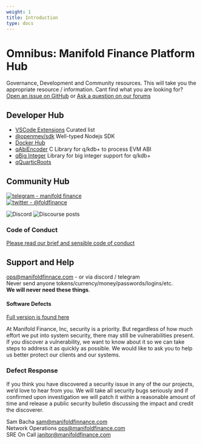 ```yaml
---
weight: 1
title: Introduction
type: docs
---
```


# Omnibus: Manifold Finance Platform Hub

Governance, Development and Community resources. This will take you the appropriate resource / information. Cant find what you are looking for? [Open an issue on GitHub](https://github.com/manifoldfinance/omnibus/issues) or [Ask a question on our forums](https://forums.manifoldfinance.com) 


## Developer Hub

- [VSCode Extensions](https://github.com/manifoldfinance/vscode-recommendations) Curated list
- [@openmev/sdk](https://github.com/manifoldfinance/openmev-sdk) Well-typed Nodejs SDK
- [Docker Hub](https://github.com/openmev/docker-hub)
- [qAbiEncoder](https://github.com/manifoldfinance/qAbiEncode) C Library for q/kdb+ to process EVM ABI
- [qBig Integer](https://github.com/manifoldfinance/qBigInt) Library for big integer support for q/kdb+
- [qQuarticRoots](https://github.com/manifoldfinance/qQuarticRoots)

## Community Hub

[![telegram - manifold finance](https://img.shields.io/badge/telegram-manifold_finance-blue?logo=telegram&logoColor=white)](https://t.me/manifoldfinance)  <br />
[![twitter - @foldfinance](https://img.shields.io/static/v1?label=twitter&message=%40foldfinance&color=blue&logo=twitter&logoColor=white)](https://twitter.com/foldfinance) <br />

![Discord](https://img.shields.io/discord/833691260472393729?color=%237289DA&label=Manifold%20Community&logo=discord)
![Discourse posts](https://img.shields.io/discourse/posts?label=Community%20Forums&logo=discourse&server=https%3A%2F%2Fforums.manifoldfinance.com)


### Code of Conduct

[Please read our brief and sensible code of conduct](https://github.com/manifoldfinance/.github/blob/master/CODE_OF_CONDUCT.md)

## Support and Help

<ops@manifoldfinnace.com> - or via discord / telegram  <br />
Never send anyone tokens/currency/money/passwords/logins/etc.   <br />
**We will never need these things**.


#### Software Defects

[Full version is found here](https://github.com/manifoldfinance/.github/blob/master/SECURITY.adoc)

At Manifold Finance, Inc, security is a priority. But regardless of
how much effort we put into system security, there may still be
vulnerabilities present. If you discover a vulnerability, we want to
know about it so we can take steps to address it as quickly as possible.
We would like to ask you to help us better protect our clients and our
systems.

### Defect Response

If you think you have discovered a security issue in any of the
our projects, we’d love to hear from you. We will take all
security bugs seriously and if confirmed upon investigation we will
patch it within a reasonable amount of time and release a public
security bulletin discussing the impact and credit the discoverer.

Sam Bacha <sam@manifoldfinnance.com>  <br />
Network Operations <ops@manifoldfinance.com>  <br />
SRE On Call <janitor@manifoldfinance.com>  <br />